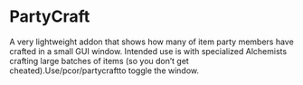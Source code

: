 # PartyCraft

A very lightweight addon that shows how many of item party members have crafted in a small GUI window. Intended use is with specialized Alchemists crafting large batches of items (so you don’t get cheated).Use/pcor/partycraftto toggle the window.
